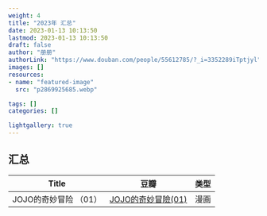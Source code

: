 ```yaml
---
weight: 4
title: "2023年 汇总"
date: 2023-01-13 10:13:50
lastmod: 2023-01-13 10:13:50
draft: false
author: "册册"
authorLink: "https://www.douban.com/people/55612785/?_i=3352289iTptjyl"
images: []
resources:
- name: "featured-image"
  src: "p2869925685.webp"

tags: []
categories: []

lightgallery: true
---
```


## 汇总

| Title | 豆瓣                                | 类型  |
|----------|----------------------------------------|-----|
| JOJO的奇妙冒险 （01）    | [JOJO的奇妙冒險(01)](https://book.douban.com/subject/1467599/)                             | 漫画  |


